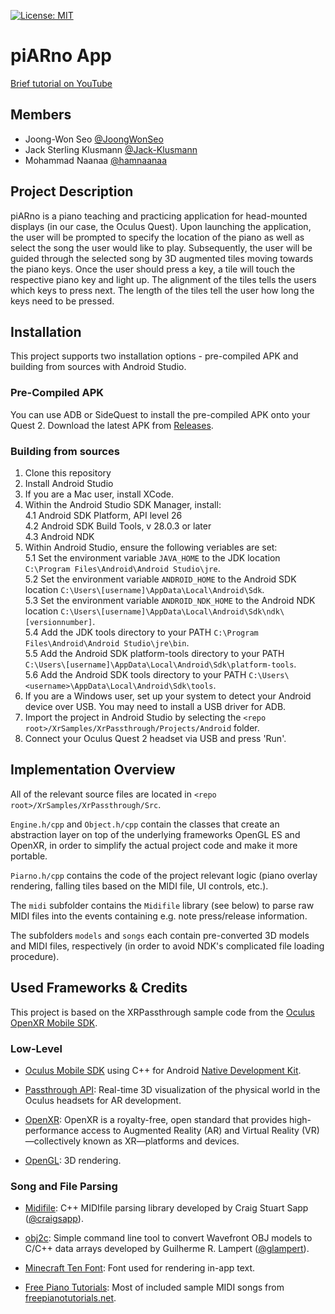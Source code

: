 [![License: MIT](https://img.shields.io/badge/License-MIT-yellow.svg)](https://opensource.org/licenses/MIT)

# piARno App

[Brief tutorial on YouTube](https://youtu.be/0_xlNFG5BpI)

## Members
- Joong-Won Seo [@JoongWonSeo](https://github.com/JoongWonSeo)
- Jack Sterling Klusmann [@Jack-Klusmann](https://github.com/Jack-Klusmann)
- Mohammad Naanaa [@hamnaanaa](https://github.com/hamnaanaa)


## Project Description
piARno is a piano teaching and practicing application for head-mounted displays (in our case, the Oculus Quest).
Upon launching the application, the user will be prompted to specify the location of the piano as well as select the song the user would like to play. 
Subsequently, the user will be guided through the selected song by 3D augmented tiles moving towards the piano keys.
Once the user should press a key, a tile will touch the respective piano key and light up. The alignment of the tiles tells the users which keys to press next. The length of the tiles tell the user how long the keys need to be pressed.


## Installation

This project supports two installation options - pre-compiled APK and building from sources with Android Studio.


### Pre-Compiled APK

You can use ADB or SideQuest to install the pre-compiled APK onto your Quest 2. Download the latest APK from [Releases](https://github.com/piARn0/piARnoApp/releases).


### Building from sources

1. Clone this repository  
2. Install Android Studio  
3. If you are a Mac user, install XCode.  
4. Within the Android Studio SDK Manager, install:  
  4.1 Android SDK Platform, API level 26  
  4.2 Android SDK Build Tools, v 28.0.3 or later  
  4.3 Android NDK  
5. Within Android Studio, ensure the following veriables are set:   
  5.1 Set the environment variable `JAVA_HOME` to the JDK location `C:\Program Files\Android\Android Studio\jre`.  
  5.2 Set the environment variable `ANDROID_HOME` to the Android SDK location `C:\Users\[username]\AppData\Local\Android\Sdk`.  
  5.3 Set the environment variable `ANDROID_NDK_HOME` to the Android NDK location `C:\Users\[username]\AppData\Local\Android\Sdk\ndk\[versionnumber]`.  
  5.4 Add the JDK tools directory to your PATH `C:\Program Files\Android\Android Studio\jre\bin`.  
  5.5 Add the Android SDK platform-tools directory to your PATH `C:\Users\[username]\AppData\Local\Android\Sdk\platform-tools`.  
  5.6 Add the Android SDK tools directory to your PATH `C:\Users\<username>\AppData\Local\Android\Sdk\tools`.  
6. If you are a Windows user, set up your system to detect your Android device over USB. You may need to install a USB driver for ADB.  
7. Import the project in Android Studio by selecting the `<repo root>/XrSamples/XrPassthrough/Projects/Android` folder.
8. Connect your Oculus Quest 2 headset via USB and press 'Run'.


## Implementation Overview

All of the relevant source files are located in `<repo root>/XrSamples/XrPassthrough/Src`.

`Engine.h/cpp` and `Object.h/cpp` contain the classes that create an abstraction layer on top of the underlying frameworks OpenGL ES and OpenXR, in order to simplify the actual project code and make it more portable.

`Piarno.h/cpp` contains the code of the project relevant logic (piano overlay rendering, falling tiles based on the MIDI file, UI controls, etc.).

The `midi` subfolder contains the `Midifile` library (see below) to parse raw MIDI files into the events containing e.g. note press/release information.

The subfolders `models` and `songs` each contain pre-converted 3D models and MIDI files, respectively (in order to avoid NDK's complicated file loading procedure).



## Used Frameworks & Credits

This project is based on the XRPassthrough sample code from the [Oculus OpenXR Mobile SDK](https://developer.oculus.com/downloads/package/oculus-openxr-mobile-sdk).

### Low-Level

- [Oculus Mobile SDK](https://developer.oculus.com/downloads/package/oculus-mobile-sdk/) using C++ for Android [Native Development Kit](https://developer.android.com/ndk).

- [Passthrough API](https://developer.oculus.com/documentation/unity/unity-passthrough/): Real-time 3D visualization of the physical world in the Oculus headsets for AR development.

- [OpenXR](https://www.khronos.org/openxr/): OpenXR is a royalty-free, open standard that provides high-performance access to Augmented Reality (AR) and Virtual Reality (VR)—collectively known as XR—platforms and devices.
  
- [OpenGL](https://www.opengl.org): 3D rendering.

### Song and File Parsing

- [Midifile](https://github.com/craigsapp/midifile): C++ MIDIfile parsing library developed by Craig Stuart Sapp ([@craigsapp](https://github.com/craigsapp/midifile)).

- [obj2c](https://github.com/glampert/obj2c): Simple command line tool to convert Wavefront OBJ models to C/C++ data arrays developed by Guilherme R. Lampert ([@glampert](https://github.com/glampert)).

- [Minecraft Ten Font](https://www.fontspace.com/minecraft-ten-font-f40317): Font used for rendering in-app text.

- [Free Piano Tutorials](https://www.freepianotutorials.net/): Most of included sample MIDI songs from [freepianotutorials.net](https://www.freepianotutorials.net/).
